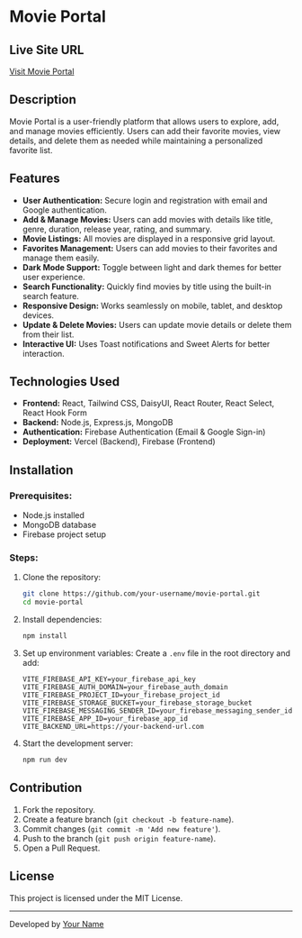 # Movie Portal

## Live Site URL
[Visit Movie Portal](#)

## Description
Movie Portal is a user-friendly platform that allows users to explore, add, and manage movies efficiently. Users can add their favorite movies, view details, and delete them as needed while maintaining a personalized favorite list.

## Features
- **User Authentication:** Secure login and registration with email and Google authentication.
- **Add & Manage Movies:** Users can add movies with details like title, genre, duration, release year, rating, and summary.
- **Movie Listings:** All movies are displayed in a responsive grid layout.
- **Favorites Management:** Users can add movies to their favorites and manage them easily.
- **Dark Mode Support:** Toggle between light and dark themes for better user experience.
- **Search Functionality:** Quickly find movies by title using the built-in search feature.
- **Responsive Design:** Works seamlessly on mobile, tablet, and desktop devices.
- **Update & Delete Movies:** Users can update movie details or delete them from their list.
- **Interactive UI:** Uses Toast notifications and Sweet Alerts for better interaction.

## Technologies Used
- **Frontend:** React, Tailwind CSS, DaisyUI, React Router, React Select, React Hook Form
- **Backend:** Node.js, Express.js, MongoDB
- **Authentication:** Firebase Authentication (Email & Google Sign-in)
- **Deployment:** Vercel (Backend), Firebase (Frontend)

## Installation
### Prerequisites:
- Node.js installed
- MongoDB database
- Firebase project setup

### Steps:
1. Clone the repository:
   ```sh
   git clone https://github.com/your-username/movie-portal.git
   cd movie-portal
   ```
2. Install dependencies:
   ```sh
   npm install
   ```
3. Set up environment variables:
   Create a `.env` file in the root directory and add:
   ```env
   VITE_FIREBASE_API_KEY=your_firebase_api_key
   VITE_FIREBASE_AUTH_DOMAIN=your_firebase_auth_domain
   VITE_FIREBASE_PROJECT_ID=your_firebase_project_id
   VITE_FIREBASE_STORAGE_BUCKET=your_firebase_storage_bucket
   VITE_FIREBASE_MESSAGING_SENDER_ID=your_firebase_messaging_sender_id
   VITE_FIREBASE_APP_ID=your_firebase_app_id
   VITE_BACKEND_URL=https://your-backend-url.com
   ```
4. Start the development server:
   ```sh
   npm run dev
   ```



## Contribution
1. Fork the repository.
2. Create a feature branch (`git checkout -b feature-name`).
3. Commit changes (`git commit -m 'Add new feature'`).
4. Push to the branch (`git push origin feature-name`).
5. Open a Pull Request.

## License
This project is licensed under the MIT License.

---
Developed by [Your Name](#)


